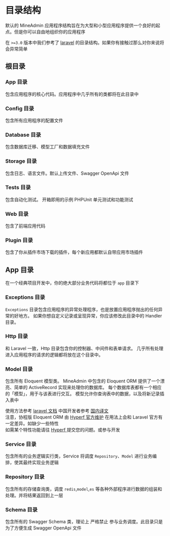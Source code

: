# 目录结构

默认的 MineAdmin 应用程序结构旨在为大型和小型应用程序提供一个良好的起点。但是你可以自由地组织你的应用程序

在 `>=3.0` 版本中我们参考了 [laravel](https://laravel.com/) 的目录结构。如果你有接触过那么对你来说将会异常简单

## 根目录

### App 目录

包含应用程序的核心代码。应用程序中几乎所有的类都将在此目录中

### Config 目录

包含所有应用程序的配置文件

### Database 目录

包含数据库迁移、模型工厂和数据填充文件

### Storage 目录

包含日志、语言文件。默认上传文件、Swagger OpenApi 文件

### Tests 目录

包含自动化测试。 开箱即用的示例 PHPUnit 单元测试和功能测试

### Web 目录

包含了前端应用代码

### Plugin 目录

包含了你从插件市场下载的插件，每个新应用都默认自带应用市场插件

## App 目录

在一个经典项目开发中，你的绝大部分业务代码将都位于 `app` 目录下

### Exceptions 目录

`Exceptions` 目录包含应用程序的异常处理程序，也是放置应用程序抛出的任何异常的好地方。 如果你想自定义记录或呈现异常，你应该修改此目录中的 Handler 目录。

### Http 目录

和 Laravel 一致，Http 目录包含你的控制器、中间件和表单请求。 几乎所有处理进入应用程序的请求的逻辑都将放在这个目录中。


### Model 目录

包含所有 Eloquent 模型类。 MineAdmin 中包含的 Eloquent ORM 提供了一个漂亮、简单的 ActiveRecord 实现来处理你的数据库。 每个数据库表都有一个相应的「模型」，用于与该表进行交互。 模型允许你查询表中的数据，以及将新记录插入表中

<el-alert type="warning">
使用方法参考 <a href="https://laravel.com/docs/11.x/eloquent">laravel 文档</a> 
中国开发者参考 <a href="https://learnku.com/docs/laravel/10.x/eloquent/14888">国内译文</a>
<br />
注意，协程版 Eloquent ORM 由 <a href="https://github.com/hyperf/hyperf"> Hyperf 官方维护</a>
在用法上会和 Laravel 官方有一定差异。如缺少一些特性
<br />
如需某个特性功能请往 <a href="https://github.com/hyperf/hyperf/issues"> Hyperf </a> 提交您的问题。或参与开发
</el-alert>

### Service 目录

包含所有的业务逻辑实行类，Service 将调度 `Repository`、`Model` 进行业务编排，使其最终实现业务逻辑

### Repository 目录

包含所有的存储查询类，调度 `redis`,`model`,`es` 等各种外部程序进行数据的组装和处理。并将结果返回到上一层

### Schema 目录

包含所有的 Swagger Schema 类，理论上 <el-tag type="danger">严格禁止</el-tag> 参与业务调度。此目录只是为了方便生成 Swagger OpenApi 文件

